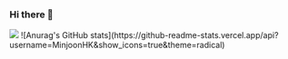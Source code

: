 ### Hi there 👋
<img src="https://capsule-render.vercel.app/api?type=waving&color=auto&height=200&section=header&text=Minjoon's Github!&fontSize=90" />
![Anurag's GitHub stats](https://github-readme-stats.vercel.app/api?username=MinjoonHK&show_icons=true&theme=radical)
